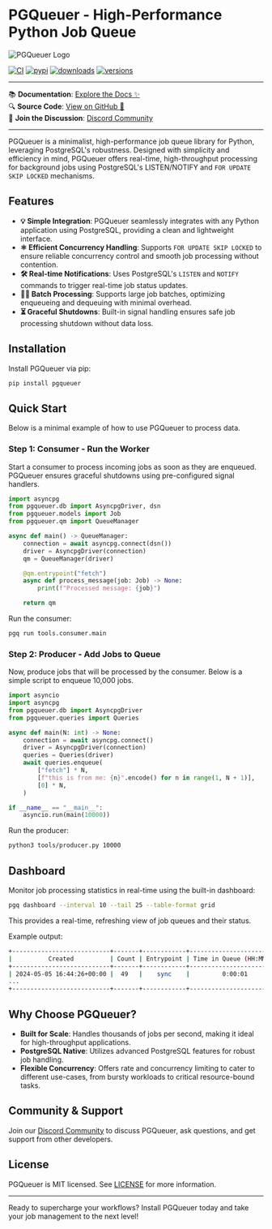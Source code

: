 # PGQueuer - High-Performance Python Job Queue

![PGQueuer Logo](logo.png)

[![CI](https://github.com/janbjorge/pgqueuer/actions/workflows/ci.yml/badge.svg)](https://github.com/janbjorge/pgqueuer/actions/workflows/ci.yml?query=branch%3Amain) [![pypi](https://img.shields.io/pypi/v/pgqueuer.svg)](https://pypi.python.org/pypi/pgqueuer) [![downloads](https://static.pepy.tech/badge/pgqueuer/month)](https://pepy.tech/project/pgqueuer) [![versions](https://img.shields.io/pypi/pyversions/pgqueuer.svg)](https://github.com/janbjorge/pgqueuer)

---

📚 **Documentation**: [Explore the Docs ✨](https://pgqueuer.readthedocs.io/en/latest/)  
🔍 **Source Code**: [View on GitHub 💾](https://github.com/janbjorge/pgqueuer/)  
💬 **Join the Discussion**: [Discord Community](https://discord.gg/C7YMBzcRMQ)

---

PGQueuer is a minimalist, high-performance job queue library for Python, leveraging PostgreSQL's robustness. Designed with simplicity and efficiency in mind, PGQueuer offers real-time, high-throughput processing for background jobs using PostgreSQL's LISTEN/NOTIFY and `FOR UPDATE SKIP LOCKED` mechanisms.

## Features

- **💡 Simple Integration**: PGQueuer seamlessly integrates with any Python application using PostgreSQL, providing a clean and lightweight interface.
- **⚛️ Efficient Concurrency Handling**: Supports `FOR UPDATE SKIP LOCKED` to ensure reliable concurrency control and smooth job processing without contention.
- **🛠️ Real-time Notifications**: Uses PostgreSQL's `LISTEN` and `NOTIFY` commands to trigger real-time job status updates.
- **👨‍💼 Batch Processing**: Supports large job batches, optimizing enqueueing and dequeuing with minimal overhead.
- **⏳ Graceful Shutdowns**: Built-in signal handling ensures safe job processing shutdown without data loss.

## Installation

Install PGQueuer via pip:

```bash
pip install pgqueuer
```

## Quick Start

Below is a minimal example of how to use PGQueuer to process data.

### Step 1: Consumer - Run the Worker

Start a consumer to process incoming jobs as soon as they are enqueued. PGQueuer ensures graceful shutdowns using pre-configured signal handlers.

```python
import asyncpg
from pgqueuer.db import AsyncpgDriver, dsn
from pgqueuer.models import Job
from pgqueuer.qm import QueueManager

async def main() -> QueueManager:
    connection = await asyncpg.connect(dsn())
    driver = AsyncpgDriver(connection)
    qm = QueueManager(driver)

    @qm.entrypoint("fetch")
    async def process_message(job: Job) -> None:
        print(f"Processed message: {job}")

    return qm
```
Run the consumer:
```bash
pgq run tools.consumer.main
```

### Step 2: Producer - Add Jobs to Queue

Now, produce jobs that will be processed by the consumer. Below is a simple script to enqueue 10,000 jobs.

```python
import asyncio
import asyncpg
from pgqueuer.db import AsyncpgDriver
from pgqueuer.queries import Queries

async def main(N: int) -> None:
    connection = await asyncpg.connect()
    driver = AsyncpgDriver(connection)
    queries = Queries(driver)
    await queries.enqueue(
        ["fetch"] * N,
        [f"this is from me: {n}".encode() for n in range(1, N + 1)],
        [0] * N,
    )

if __name__ == "__main__":
    asyncio.run(main(10000))
```
Run the producer:
```bash
python3 tools/producer.py 10000
```

## Dashboard

Monitor job processing statistics in real-time using the built-in dashboard:

```bash
pgq dashboard --interval 10 --tail 25 --table-format grid
```
This provides a real-time, refreshing view of job queues and their status.

Example output:

```bash
+---------------------------+-------+------------+--------------------------+------------+----------+
|          Created          | Count | Entrypoint | Time in Queue (HH:MM:SS) |   Status   | Priority |
+---------------------------+-------+------------+--------------------------+------------+----------+
| 2024-05-05 16:44:26+00:00 |  49   |    sync    |         0:00:01          | successful |    0     |
...
+---------------------------+-------+------------+--------------------------+------------+----------+
```

## Why Choose PGQueuer?

- **Built for Scale**: Handles thousands of jobs per second, making it ideal for high-throughput applications.
- **PostgreSQL Native**: Utilizes advanced PostgreSQL features for robust job handling.
- **Flexible Concurrency**: Offers rate and concurrency limiting to cater to different use-cases, from bursty workloads to critical resource-bound tasks.

## Community & Support

Join our [Discord Community](https://discord.gg/C7YMBzcRMQ) to discuss PGQueuer, ask questions, and get support from other developers.

## License

PGQueuer is MIT licensed. See [LICENSE](LICENSE) for more information.

---
Ready to supercharge your workflows? Install PGQueuer today and take your job management to the next level!

